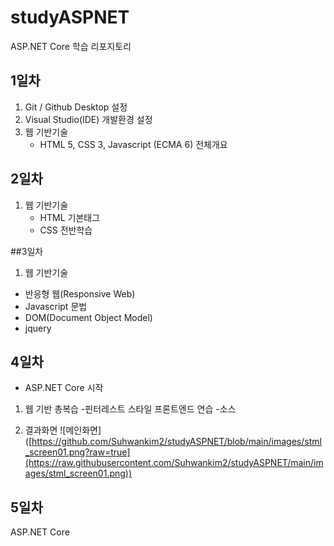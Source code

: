 # studyASPNET
ASP.NET Core 학습 리포지토리

## 1일차
1. Git / Github Desktop 설정
2. Visual Studio(IDE) 개발환경 설정
3. 웹 기반기술
   - HTML 5, CSS 3, Javascript (ECMA 6) 전체개요
 
 ## 2일차
 1. 웹 기반기술
    - HTML 기본태그
    - CSS 전반학습
  
 ##3일차
 1. 웹 기반기술
  - 반응형 웹(Responsive Web)
  - Javascript 문법
  - DOM(Document Object Model)
  - jquery
 ## 4일차
 - ASP.NET Core 시작
 1. 웹 기반 총복습
   -핀터레스트 스타일 프론트엔드 연습
   -소스
   
 2. 결과화면
![메인화면] ([https://github.com/Suhwankim2/studyASPNET/blob/main/images/stml_screen01.png?raw=true](https://raw.githubusercontent.com/Suhwankim2/studyASPNET/main/images/stml_screen01.png)) 
 ## 5일차
 ASP.NET Core
  
  
